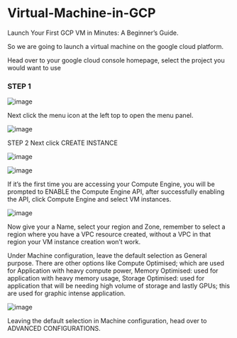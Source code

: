 # Virtual-Machine-in-GCP
Launch Your First GCP VM in Minutes: A Beginner’s Guide.

So we are going to launch a virtual machine on the google cloud platform.

Head over to your google cloud console homepage, select the project you would want to use

### STEP 1

![image](https://github.com/DiogoMic/Virtual-Machine-in-GCP/assets/89931817/d88b3b72-ac47-4c1f-b27f-412b3133d4fc)

Next click the menu icon at the left top to open the menu panel.

![image](https://github.com/DiogoMic/Virtual-Machine-in-GCP/assets/89931817/2516101a-3b15-492d-be85-7bd06455740a)

STEP 2
Next click CREATE INSTANCE

![image](https://github.com/DiogoMic/Virtual-Machine-in-GCP/assets/89931817/03b76ee3-923f-41c2-8e93-d97f45e654ae)

![image](https://github.com/DiogoMic/Virtual-Machine-in-GCP/assets/89931817/f04916ec-da82-4217-af32-81ce2acfa3cd)


If it’s the first time you are accessing your Compute Engine, you will be prompted to ENABLE the Compute Engine API, after successfully enabling the API, click Compute Engine and select VM instances.

![image](https://github.com/DiogoMic/Virtual-Machine-in-GCP/assets/89931817/b04b7cd0-df8c-436e-9c9c-0de911551f9f)


Now give your a Name, select your region and Zone, remember to select a region where you have a VPC resource created, without a VPC in that region your VM instance creation won’t work.

Under Machine configuration, leave the default selection as General purpose. There are other options like Compute Optimised; which are used for Application with heavy compute power, Memory Optimised: used for application with heavy memory usage, Storage Optimised: used for application that will be needing high volume of storage and lastly GPUs; this are used for graphic intense application.

![image](https://github.com/DiogoMic/Virtual-Machine-in-GCP/assets/89931817/547f15c0-46a4-4e67-a1f0-964238d5eb30)

Leaving the default selection in Machine configuration, head over to ADVANCED CONFIGURATIONS.
